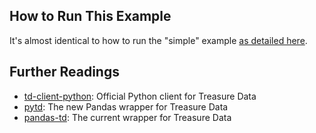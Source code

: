 ## How to Run This Example

It's almost identical to how to run the "simple" example [as detailed here](../simple).


## Further Readings

- [td-client-python](https://github.com/treasure-data/td-client-python): Official Python client for Treasure Data
- [pytd](https://github.com/treasure-data/pytd): The new Pandas wrapper for Treasure Data
- [pandas-td](https://github.com/treasure-data/pandas-td): The current wrapper for Treasure Data
